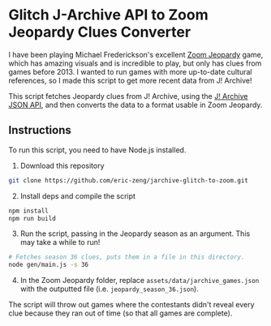 # Glitch J-Archive API to Zoom Jeopardy Clues Converter

I have been playing Michael Frederickson's excellent
[Zoom Jeopardy](http://www.mfrederickson.com/ZoomJeopardy/) game, which has 
amazing visuals and is incredible to play, but only has clues from games
before 2013. I wanted to run games with more up-to-date cultural references, 
so I made this script to get more recent data from J! Archive!

This script fetches Jeopardy clues from J! Archive, using the
[J! Archive JSON API](https://jarchive-json.glitch.me/), and then converts
the data to a format usable in Zoom Jeopardy.

## Instructions
To run this script, you need to have Node.js installed.

1. Download this repository
```sh
git clone https://github.com/eric-zeng/jarchive-glitch-to-zoom.git
```

2. Install deps and compile the script
```sh
npm install
npm run build
```

3. Run the script, passing in the Jeopardy season as an argument. This may take
a while to run!
```sh
# Fetches season 36 clues, puts them in a file in this directory.
node gen/main.js -s 36
```

4. In the Zoom Jeopardy folder, replace `assets/data/jarchive_games.json` with the outputted file (i.e. `jeopardy_season_36.json`).

The script will throw out games where the contestants didn't reveal every clue
because they ran out of time (so that all games are complete).

